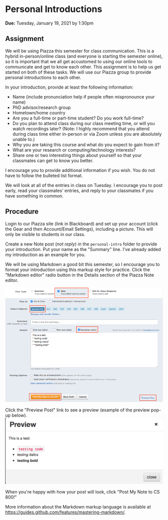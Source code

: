 # Personal Introductions

**Due:** Tuesday, January 19, 2021 by 1:30pm

## Assignment

We will be using Piazza this semester for class communication.  This is a hybrid in-person/online class (and everyone is starting the semester online), so it is important that we all get accustomed to using our online tools to communicate and get to know each other.  This assignment is to help us get started on both of these tasks.  We will use our Piazza group to provide personal introductions to each other.

In your introduction, provide at least the following information:
* Name (include pronunciation help if people often mispronounce your name)
* PhD advisor/research group
* Hometown/home country
* Are you a full-time or part-time student?  Do you work full-time?
* Do you plan to attend class during our class meeting time, or will you watch recordings later?  (Note: I highly recommend that you attend during class time either in-person or via Zoom unless you are absolutely unable to.)
* Why you are taking this course and what do you expect to gain from it?
* What are your research or computing/technology interests?
* Share one or two interesting things about yourself so that your classmates can get to know you better.

I encourage you to provide additional information if you wish.  You do not have to follow the bulleted list format.

We will look at all of the entries in class on Tuesday.  I encourage you to post early, read your classmates' entries, and reply to your classmates if you have something in common.

## Procedure

Login to our Piazza site (link in Blackboard) and set up your account (click the Gear and then Account/Email Settings), including a picture.  This will only be visible to students in our class.

Create a new Note post (*not reply*) in the `personal-intro` folder to provide your introduction.  Put your name as the "Summary" line. I've already added my introduction as an example for you. 

We will be using Markdown a good bit this semester, so I encourage you to format your introduction using this markup style for practice. Click the "Markdown editor" radio button in the Details section of the Piazza Note editor.  

![](../piazza-personal-intro.png)

Click the "Preview Post" link to see a preview (example of the preview pop-up below).  
![](../piazza-preview.png)

When you're happy with how your post will look, click "Post My Note to CS 800!" 
 
More information about the Markdown markup language is available at https://guides.github.com/features/mastering-markdown/.

